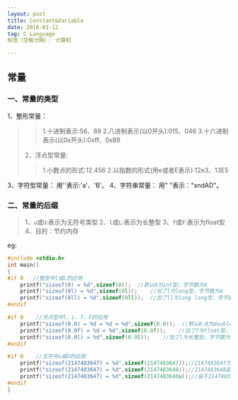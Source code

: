 ```yaml
---
layout: post
﻿title: Constant&Variable
date: 2018-01-12
tag: C Language
标签（空格分隔）： 计算机

---
```


## 常量
### 一、常量的类型

> 
1、整形常量：   
>> 1.十进制表示:56、89
>> 2.八进制表示(以0开头):015、046
>> 3.十六进制表示(以0x开头):0xff、0x89
> 
> 2、浮点型常量:   
>> 1.小数点的形式:12.456
>> 2.以指数的形式(用e或者E表示):12e3、13E5
>
3、字符型常量：    用''表示:'a'、'B'。
4、字符串常量：    用" "表示："sndAD"。
 
### 二、常量的后缀

> 1、`u`或`U`:表示为无符号类型
> 2、`l`或`L`:表示为长整型
> 3、`f`或`F`:表示为float型
> 4、目的：节约内存

eg:
```c
#include <stdio.h>
int main()
{
#if 0   //整型中l或L的应用
    printf("sizeof(0) = %d",sizeof(0));  //默认0为int型，字节数为4
    printf("sizeof(0l) = %d",sizeof(0l));    //加了l为long型，字节数为4
    printf("sizeof(0ll) = %d",sizeof(0ll));  //加了ll为long long型，字节数为8
#endif

#if 0    //浮点型中l、L、f、F的应用
    printf("sizeof(0.0) = %d = %d = %d",sizeof(0.0));  //默认0.0为double型，字节数为8
    printf("sizeof(0.0f) = %d = %d",sizeof(0.0f));    //加了f为float型，字节数为4
    printf("sizeof(0.0l) = %d",sizeof(0.0l));    //加了l为长整型，字节数为12
#endif

#if 0    //无符号u或U的应用
    printf("sizeof(2147483647) = %d",sizeof(2147483647));//2147483647为有符号int表示的最大的数，所以其字节数为4
    printf("sizeof(2147483647) = %d",sizeof(2147483648));//2147483648超过了int可以表示的有符号最大的数，所以其用long long型表示，字节数为8
    printf("sizeof(2147483647) = %d",sizeof(2147483648u));//由于2147483648超过了int的最大有符号表示范围，但没有超过int的无符号表示范围。故其字节数仍为4
#endif
}
```






